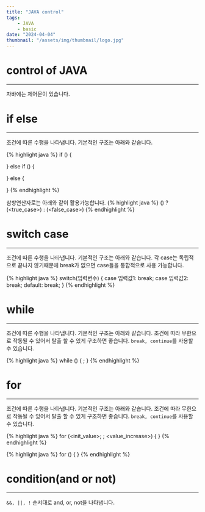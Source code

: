 ```yaml
---
title: "JAVA control"
tags:
    - JAVA
    - basic
date: "2024-04-04"
thumbnail: "/assets/img/thumbnail/logo.jpg"
---
```


# control of JAVA
---
자바에는 제어문이 있습니다.

# if else
---
조건에 따른 수행을 나타냅니다. 기본적인 구조는 아래와 같습니다.

{% highlight java %}
if (<case1>) {

} else if (<case2>) {

} else {

}
{% endhighlight %}

삼항연산자로는 아래와 같이 활용가능합니다.
{% highlight java %}
(<condition>) ? (<true_case>) : (<false_case>)
{% endhighlight %}

# switch case
---
조건에 따른 수행을 나타냅니다. 기본적인 구조는 아래와 같습니다. 각 case는 독립적으로 끝나지 않기때문에 break가 없으면 case들을 통합적으로 사용 가능합니다.

{% highlight java %}
switch(입력변수) {
    case 입력값1:
        break;
    case 입력값2:
        break;
    default:
        break;
}
{% endhighlight %}

# while
---
조건에 따른 수행을 나타냅니다. 기본적인 구조는 아래와 같습니다. 조건에 따라 무한으로 작동될 수 있어서 탈출 할 수 있게 구조하면 좋습니다. ```break, continue```를 사용할 수 있습니다.

{% highlight java %}
while (<condition>) {
    <action>;
}
{% endhighlight %}

# for
---
조건에 따른 수행을 나타냅니다. 기본적인 구조는 아래와 같습니다. 조건에 따라 무한으로 작동될 수 있어서 탈출 할 수 있게 구조하면 좋습니다. ```break, continue```를 사용할 수 있습니다.

{% highlight java %}
for (<init_value>; <condition>; <value_increase>) {
    <action>
}
{% endhighlight %}

{% highlight java %}
for (<iterable>) {
    <action>
}
{% endhighlight %}

# condition(and or not)
---
```&&, ||, !``` 순서대로 and, or, not을 나타냅니다.
